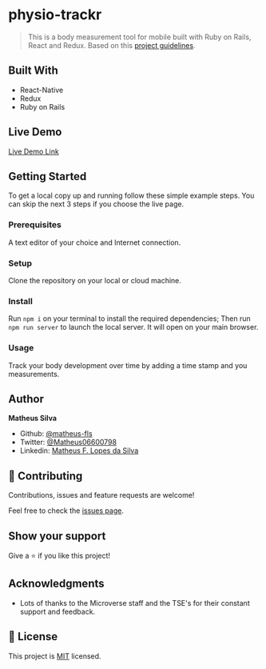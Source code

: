 # physio-trackr

> This is a body measurement tool for mobile built with Ruby on Rails, React and Redux. Based on this [project guidelines](https://www.notion.so/Final-Capstone-Project-Tracking-App-22e454da738c46efaf17721826841772). 

## Built With
- React-Native
- Redux
- Ruby on Rails

## Live Demo

[Live Demo Link](#)

## Getting Started

To get a local copy up and running follow these simple example steps. You can skip the next 3 steps if you choose the live page.

### Prerequisites
  A text editor of your choice and Internet connection.
  
### Setup
  Clone the repository on your local or cloud machine.
  
### Install
  Run `npm i` on your terminal to install the required dependencies;
  Then run `npm run server` to launch the local server. It will open on your main browser.
  
### Usage
  Track your body development over time by adding a time stamp and you measurements.
  
## Author

**Matheus Silva**

- Github: [@matheus-fls](https://github.com/matheus-fls)
- Twitter: [@Matheus06600798](https://twitter.com/Matheus06600798)
- Linkedin: [Matheus F. Lopes da Silva](https://www.linkedin.com/in/matheus-f-lopes-da-silva-05610a107/)

## 🤝 Contributing

Contributions, issues and feature requests are welcome!

Feel free to check the [issues page](https://github.com/digomes87/bookstore-cms/issues).

## Show your support

Give a ⭐️ if you like this project!

## Acknowledgments

- Lots of thanks to the Microverse staff and the TSE's for their constant support and feedback.

## 📝 License

This project is [MIT](lic.url) licensed.
